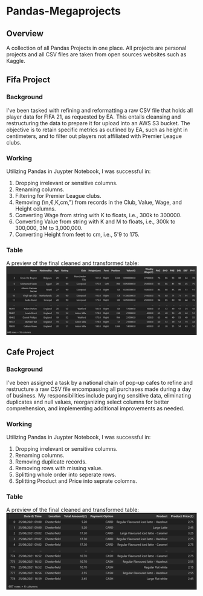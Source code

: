 # Pandas-Megaprojects

## Overview

A collection of all Pandas Projects in one place. All projects are personal projects and all CSV files are taken from open sources websites such as Kaggle.  

## Fifa Project 

### Background
I've been tasked with refining and reformatting a raw CSV file that holds all player data for FIFA 21, as requested by EA. This entails cleansing and restructuring the data to prepare it for upload into an AWS S3 bucket. The objective is to retain specific metrics as outlined by EA, such as height in centimeters, and to filter out players not affiliated with Premier League clubs.

### Working
Utilizing Pandas in Juypter Notebook, I was successful in:
1. Dropping irrelevant or sensitive columns.
2. Renaming columns.
3. Filtering for Premier League clubs.
4. Removing (\n,€,K,cm,") from records in the Club, Value, Wage, and Height columns.
5. Converting Wage from string with K to floats, i.e., 300k to 300000.
6. Converting Value from string with K and M to floats, i.e., 300k to 300,000, 3M to 3,000,000.
7. Converting Height from feet to cm, i.e., 5'9 to 175.

### Table
A preview of the final cleaned and transformed table:
![alt text](<1.Fifa_Project/Pandas Table.png>)

## Cafe Project 

### Background

I've been assigned a task by a national chain of pop-up cafes to refine and restructure a raw CSV file encompassing all purchases made during a day of business. My responsibilities include purging sensitive data, eliminating duplicates and null values, reorganizing select columns for better comprehension, and implementing additional improvements as needed.

### Working 

Utilizing Pandas in Juypter Notebook, I was successful in:
1. Dropping irrelevant or sensitive columns.
2. Renaming columns.
3. Removing duplicate records.
4. Removing rows with missing value.
5. Splitting whole order into seperate rows.
6. Splitting Product and Price into seprate colomns.

### Table
A preview of the final cleaned and transformed table:
![alt text](2.Cafe_Project/CafeTable.png)